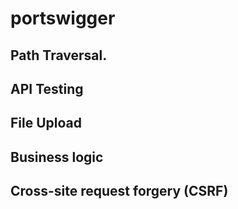 # portswigger
## Path Traversal. 
## API Testing
## File Upload
## Business logic
## Cross-site request forgery (CSRF)
